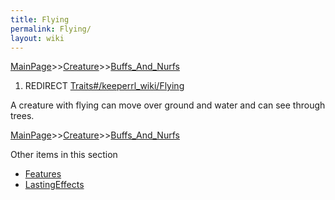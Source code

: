 ```yaml
---
title: Flying
permalink: Flying/
layout: wiki
---
```


[MainPage](/keeperrl_wiki/ "wikilink")>>[Creature](/keeperrl_wiki/Creature_Guide "wikilink")>>[Buffs_And_Nurfs](/keeperrl_wiki/Buffs_And_Nurfs "wikilink")

1.  REDIRECT [Traits\#/keeperrl_wiki/Flying](/keeperrl_wiki/Flying "wikilink")

A creature with flying can move over ground and water and can see
through trees.

[MainPage](/keeperrl_wiki/ "wikilink")>>[Creature](/keeperrl_wiki/Creature_Guide "wikilink")>>[Buffs_And_Nurfs](/keeperrl_wiki/Buffs_And_Nurfs "wikilink")

Other items in this section
-    [Features](/keeperrl_wiki/Features "wikilink")
-    [LastingEffects](/keeperrl_wiki/LastingEffects "wikilink")
